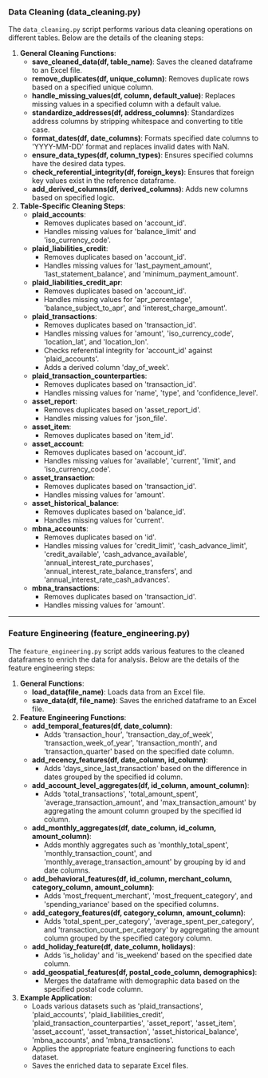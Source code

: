 ### **Data Cleaning (data_cleaning.py)**

The `data_cleaning.py` script performs various data cleaning operations on different tables. Below are the details of the cleaning steps:

1. **General Cleaning Functions**:
    - **save_cleaned_data(df, table_name)**: Saves the cleaned dataframe to an Excel file.
    - **remove_duplicates(df, unique_column)**: Removes duplicate rows based on a specified unique column.
    - **handle_missing_values(df, column, default_value)**: Replaces missing values in a specified column with a default value.
    - **standardize_addresses(df, address_columns)**: Standardizes address columns by stripping whitespace and converting to title case.
    - **format_dates(df, date_columns)**: Formats specified date columns to 'YYYY-MM-DD' format and replaces invalid dates with NaN.
    - **ensure_data_types(df, column_types)**: Ensures specified columns have the desired data types.
    - **check_referential_integrity(df, foreign_keys)**: Ensures that foreign key values exist in the reference dataframe.
    - **add_derived_columns(df, derived_columns)**: Adds new columns based on specified logic.
2. **Table-Specific Cleaning Steps**:
    - **plaid_accounts**:
        - Removes duplicates based on 'account_id'.
        - Handles missing values for 'balance_limit' and 'iso_currency_code'.
    - **plaid_liabilities_credit**:
        - Removes duplicates based on 'account_id'.
        - Handles missing values for 'last_payment_amount', 'last_statement_balance', and 'minimum_payment_amount'.
    - **plaid_liabilities_credit_apr**:
        - Removes duplicates based on 'account_id'.
        - Handles missing values for 'apr_percentage', 'balance_subject_to_apr', and 'interest_charge_amount'.
    - **plaid_transactions**:
        - Removes duplicates based on 'transaction_id'.
        - Handles missing values for 'amount', 'iso_currency_code', 'location_lat', and 'location_lon'.
        - Checks referential integrity for 'account_id' against 'plaid_accounts'.
        - Adds a derived column 'day_of_week'.
    - **plaid_transaction_counterparties**:
        - Removes duplicates based on 'transaction_id'.
        - Handles missing values for 'name', 'type', and 'confidence_level'.
    - **asset_report**:
        - Removes duplicates based on 'asset_report_id'.
        - Handles missing values for 'json_file'.
    - **asset_item**:
        - Removes duplicates based on 'item_id'.
    - **asset_account**:
        - Removes duplicates based on 'account_id'.
        - Handles missing values for 'available', 'current', 'limit', and 'iso_currency_code'.
    - **asset_transaction**:
        - Removes duplicates based on 'transaction_id'.
        - Handles missing values for 'amount'.
    - **asset_historical_balance**:
        - Removes duplicates based on 'balance_id'.
        - Handles missing values for 'current'.
    - **mbna_accounts**:
        - Removes duplicates based on 'id'.
        - Handles missing values for 'credit_limit', 'cash_advance_limit', 'credit_available', 'cash_advance_available', 'annual_interest_rate_purchases', 'annual_interest_rate_balance_transfers', and 'annual_interest_rate_cash_advances'.
    - **mbna_transactions**:
        - Removes duplicates based on 'transaction_id'.
        - Handles missing values for 'amount'.

---

### **Feature Engineering (feature_engineering.py)**

The `feature_engineering.py` script adds various features to the cleaned dataframes to enrich the data for analysis. Below are the details of the feature engineering steps:

1. **General Functions**:
    - **load_data(file_name)**: Loads data from an Excel file.
    - **save_data(df, file_name)**: Saves the enriched dataframe to an Excel file.
2. **Feature Engineering Functions**:
    - **add_temporal_features(df, date_column)**:
        - Adds 'transaction_hour', 'transaction_day_of_week', 'transaction_week_of_year', 'transaction_month', and 'transaction_quarter' based on the specified date column.
    - **add_recency_features(df, date_column, id_column)**:
        - Adds 'days_since_last_transaction' based on the difference in dates grouped by the specified id column.
    - **add_account_level_aggregates(df, id_column, amount_column)**:
        - Adds 'total_transactions', 'total_amount_spent', 'average_transaction_amount', and 'max_transaction_amount' by aggregating the amount column grouped by the specified id column.
    - **add_monthly_aggregates(df, date_column, id_column, amount_column)**:
        - Adds monthly aggregates such as 'monthly_total_spent', 'monthly_transaction_count', and 'monthly_average_transaction_amount' by grouping by id and date columns.
    - **add_behavioral_features(df, id_column, merchant_column, category_column, amount_column)**:
        - Adds 'most_frequent_merchant', 'most_frequent_category', and 'spending_variance' based on the specified columns.
    - **add_category_features(df, category_column, amount_column)**:
        - Adds 'total_spent_per_category', 'average_spent_per_category', and 'transaction_count_per_category' by aggregating the amount column grouped by the specified category column.
    - **add_holiday_feature(df, date_column, holidays)**:
        - Adds 'is_holiday' and 'is_weekend' based on the specified date column.
    - **add_geospatial_features(df, postal_code_column, demographics)**:
        - Merges the dataframe with demographic data based on the specified postal code column.
3. **Example Application**:
    - Loads various datasets such as 'plaid_transactions', 'plaid_accounts', 'plaid_liabilities_credit', 'plaid_transaction_counterparties', 'asset_report', 'asset_item', 'asset_account', 'asset_transaction', 'asset_historical_balance', 'mbna_accounts', and 'mbna_transactions'.
    - Applies the appropriate feature engineering functions to each dataset.
    - Saves the enriched data to separate Excel files.